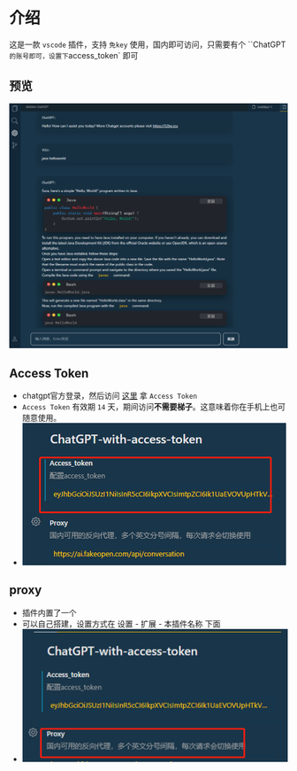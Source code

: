 # 介绍

这是一款 `vscode` 插件，支持 `免key` 使用，国内即可访问，只需要有个 ``ChatGPT` 的账号即可，设置下 `access_token` 即可



## 预览

![](./src/img/3.png)





## Access Token

* chatgpt官方登录，然后访问 [这里](http://chat.openai.com/api/auth/session) 拿 `Access Token`
* `Access Token` 有效期 `14` 天，期间访问**不需要梯子**。这意味着你在手机上也可随意使用。
* ![](./src/img/1.png)





## proxy

* 插件内置了一个
* 可以自己搭建，设置方式在 设置 - 扩展 - 本插件名称 下面
* ![](./src/img/2.png)



